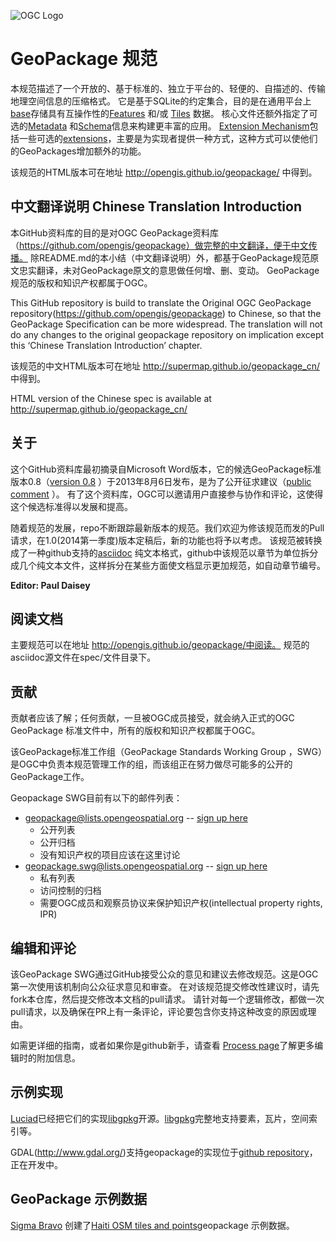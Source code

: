 ![OGC Logo](http://portal.opengeospatial.org/files/?artifact_id=11976&format=gif "OGC Logo")

GeoPackage 规范
==========
本规范描述了一个开放的、基于标准的、独立于平台的、轻便的、自描述的、传输地理空间信息的压缩格式。
它是基于SQLite的约定集合，目的是在通用平台上[base](spec/1_base.md)存储具有互操作性的[Features](spec/2_features.md) 和/或 [Tiles](spec/3_tiles.md) 数据。
核心文件还额外指定了可选的[Metadata](spec/5_metadata.md) 和[Schema](spec/4_schema.md)信息来构建更丰富的应用。
[Extension Mechanism](spec/7_extensions-mechanism.md)包括一些可选的[extensions](spec/8_extensions.md)，主要是为实现者提供一种方式，这种方式可以使他们的GeoPackages增加额外的功能。

该规范的HTML版本可在地址 http://opengis.github.io/geopackage/ 中得到。

中文翻译说明 Chinese Translation Introduction
-----
本GitHub资料库的目的是对OGC GeoPackage资料库（https://github.com/opengis/geopackage）做完整的中文翻译，便于中文传播。
除README.md的本小结（中文翻译说明）外，都基于GeoPackage规范原文忠实翻译，未对GeoPackage原文的意思做任何增、删、变动。
GeoPackage规范的版权和知识产权都属于OGC。

This GitHub repository is build to translate the Original OGC GeoPackage repository(https://github.com/opengis/geopackage) to Chinese, so that the GeoPackage Specification can be more widespread.
The translation will not do any changes to the original geopackage repository on implication except this ‘Chinese Translation Introduction’ chapter.

该规范的中文HTML版本可在地址 http://supermap.github.io/geopackage_cn/ 中得到。

HTML version of the Chinese spec is available at http://supermap.github.io/geopackage_cn/

关于
-----

这个GitHub资料库最初摘录自Microsoft Word版本，它的候选GeoPackage标准版本0.8（[version 0.8](https://portal.opengeospatial.org/files/?artifact_id=54838) ）于2013年8月6日发布，是为了公开征求建议（[public comment](http://www.opengeospatial.org/standards/requests/105) ）。
有了这个资料库，OGC可以邀请用户直接参与协作和评论，这使得这个候选标准得以发展和提高。

随着规范的发展，repo不断跟踪最新版本的规范。我们欢迎为修该规范而发的Pull请求，在1.0(2014第一季度)版本定稿后，新的功能也将予以考虑。
该规范被转换成了一种github支持的[asciidoc](http://www.methods.co.nz/asciidoc/) 纯文本格式，github中该规范以章节为单位拆分成几个纯文本文件，这样拆分在某些方面使文档显示更加规范，如自动章节编号。

**Editor: Paul Daisey**

阅读文档
--------------------
主要规范可以在地址 http://opengis.github.io/geopackage/中阅读。
规范的asciidoc源文件在spec/文件目录下。


贡献
------------
贡献者应该了解；任何贡献，一旦被OGC成员接受，就会纳入正式的OGC GeoPackage 标准文件中，所有的版权和知识产权都属于OGC。

该GeoPackage标准工作组（GeoPackage Standards Working Group ，SWG）是OGC中负责本规范管理工作的组，而该组正在努力做尽可能多的公开的GeoPackage工作。

Geopackage SWG目前有以下的邮件列表：
   - geopackage@lists.opengeospatial.org -- [sign up here](https://lists.opengeospatial.org/mailman/listinfo/geopackage)
      - 公开列表
      - 公开归档
      - 没有知识产权的项目应该在这里讨论
   - geopackage.swg@lists.opengeospatial.org -- [sign up here](https://lists.opengeospatial.org/mailman/listinfo/geopackage.swg)
      - 私有列表
      - 访问控制的归档
      - 需要OGC成员和观察员协议来保护知识产权(intellectual property rights, IPR)

编辑和评论
----------------------
该GeoPackage SWG通过GitHub接受公众的意见和建议去修改规范。这是OGC第一次使用该机制向公众征求意见和审查。
在对该规范提交修改性建议时，请先fork本仓库，然后提交修改本文档的pull请求。
请针对每一个逻辑修改，都做一次pull请求，以及确保在PR上有一条评论，评论要包含你支持这种改变的原因或理由。

如需更详细的指南，或者如果你是github新手，请查看 [Process page](process.md)了解更多编辑时的附加信息。

示例实现
----------------------

[Luciad](http://www.luciad.com/)已经把它们的实现[libgpkg](https://bitbucket.org/luciad/libgpkg)开源。[libgpkg](https://bitbucket.org/luciad/libgpkg)完整地支持要素，瓦片，空间索引等。

GDAL(http://www.gdal.org/)支持geopackage的实现位于[github repository](https://github.com/pramsey/gdal/tree/gpkg)，正在开发中。

GeoPackage 示例数据
----------------------
[Sigma Bravo](http://www.sigmabravo.com.au/services/it.aspx) 创建了[Haiti OSM tiles and points](https://portal.opengeospatial.org/files/?artifact_id=52605)geopackage 示例数据。

